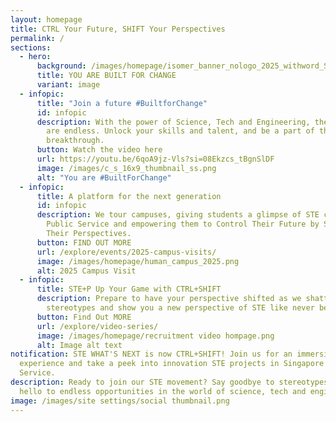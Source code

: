 ```yaml
---
layout: homepage
title: CTRL Your Future, SHIFT Your Perspectives
permalink: /
sections:
  - hero:
      background: /images/homepage/isomer_banner_nologo_2025_withword_Shrink.png
      title: YOU ARE BUILT FOR CHANGE
      variant: image
  - infopic:
      title: "Join a future #BuiltforChange"
      id: infopic
      description: With the power of Science, Tech and Engineering, the possibilities
        are endless. Unlock your skills and talent, and be a part of the next
        breakthrough.
      button: Watch the video here
      url: https://youtu.be/6qoA9jz-Vls?si=08Ekzcs_tBgnSlDF
      image: /images/c_s_16x9_thumbnail_ss.png
      alt: "You are #BuiltForChange"
  - infopic:
      title: A platform for the next generation
      id: infopic
      description: We tour campuses, giving students a glimpse of STE careers in the
        Public Service and empowering them to Control Their Future by Shifting
        Their Perspectives.
      button: FIND OUT MORE
      url: /explore/events/2025-campus-visits/
      image: /images/homepage/human_campus_2025.png
      alt: 2025 Campus Visit
  - infopic:
      title: STE+P Up Your Game with CTRL+SHIFT
      description: Prepare to have your perspective shifted as we shatter your
        stereotypes and show you a new perspective of STE like never before!
      button: Find Out MORE
      url: /explore/video-series/
      image: /images/homepage/recruitment video hompage.png
      alt: Image alt text
notification: STE WHAT'S NEXT is now CTRL+SHIFT! Join us for an immersive
  experience and take a peek into innovation STE projects in Singapore Public
  Service.
description: Ready to join our STE movement? Say goodbye to stereotypes and
  hello to endless opportunities in the world of science, tech and engineering.
image: /images/site settings/social thumbnail.png
---
```

